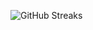 ![GitHub Streaks](https://github-streaks-mqc9.onrender.com/streak/happilli/image?theme=midnight&cache_bust=1743006374)
